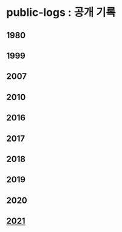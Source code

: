 # public-logs : 공개 기록

## 1980

## 1999

## 2007

## 2010

## 2016

## 2017

## 2018

## 2019

## 2020

## [2021](/2021)
